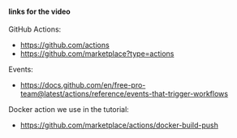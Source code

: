 #### links for the video

GitHub Actions:
* https://github.com/actions
* https://github.com/marketplace?type=actions

Events:
* https://docs.github.com/en/free-pro-team@latest/actions/reference/events-that-trigger-workflows

Docker action we use in the tutorial:
* https://github.com/marketplace/actions/docker-build-push
